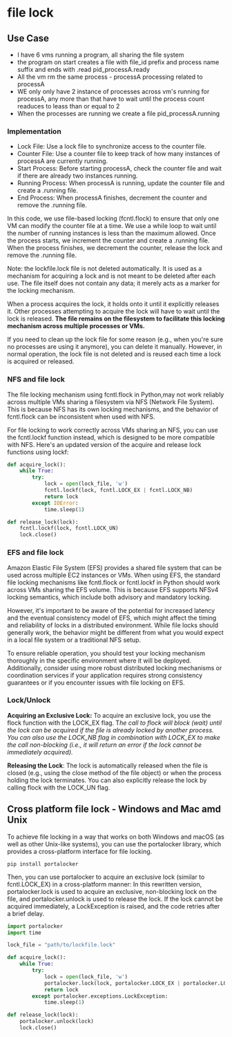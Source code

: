 # file lock
## Use Case
- I have 6 vms running a program, all sharing the file system
- the program on start creates a file with file_id prefix and process name suffix and ends with .read pid_processA.ready
- All the vm rm the same process - processA processing  related to processA
- WE only only have 2 instance of processes across vm's running for processA, any more than that have to wait until the process count readuces to leass than or equal to 2
- When the processes are running we create a file pid_processA.running

### Implementation
- Lock File: Use a lock file to synchronize access to the counter file.
- Counter File: Use a counter file to keep track of how many instances of processA are currently running.
- Start Process: Before starting processA, check the counter file and wait if there are already two instances running.
- Running Process: When processA is running, update the counter file and create a .running file.
- End Process: When processA finishes, decrement the counter and remove the .running file.

In this code, we use file-based locking (fcntl.flock) to ensure that only one VM can modify the counter file at a time.
We use a while loop to wait until the number of running instances is less than the maximum allowed. Once the process
starts, we increment the counter and create a .running file. When the process finishes, we decrement the counter, release
the lock and remove the .running file.

Note:
the lockfile.lock file is not deleted automatically. It is used as a mechanism for acquiring a lock and is not meant to
be deleted after each use. The file itself does not contain any data; it merely acts as a marker for the locking
mechanism.

When a process acquires the lock, it holds onto it until it explicitly releases it. Other processes attempting to
acquire the lock will have to wait until the lock is released. **The file remains on the filesystem to facilitate this
locking mechanism across multiple processes or VMs.**

If you need to clean up the lock file for some reason (e.g., when you're sure no processes are using it anymore), you
can delete it manually. However, in normal operation, the lock file is not deleted and is reused each time a lock is
acquired or released.


### NFS and file lock

The file locking mechanism using fcntl.flock in Python,may not work reliably
across multiple VMs sharing a filesystem via NFS (Network File System). This is because NFS has its own locking
mechanisms, and the behavior of fcntl.flock can be inconsistent when used with NFS.

For file locking to work correctly across VMs sharing an NFS, you can use the fcntl.lockf function instead, which is
designed to be more compatible with NFS. Here's an updated version of the acquire and release lock functions using
lockf:

```python
def acquire_lock():
    while True:
        try:
            lock = open(lock_file, 'w')
            fcntl.lockf(lock, fcntl.LOCK_EX | fcntl.LOCK_NB)
            return lock
        except IOError:
            time.sleep(1)

def release_lock(lock):
    fcntl.lockf(lock, fcntl.LOCK_UN)
    lock.close()
```

### EFS and file lock

Amazon Elastic File System (EFS) provides a shared file system that can be used across multiple EC2 instances or VMs.
When using EFS, the standard file locking mechanisms like fcntl.flock or fcntl.lockf in Python should work across VMs
sharing the EFS volume. This is because EFS supports NFSv4 locking semantics, which include both advisory and mandatory
locking.

However, it's important to be aware of the potential for increased latency and the eventual consistency model of EFS,
which might affect the timing and reliability of locks in a distributed environment. While file locks should generally
work, the behavior might be different from what you would expect in a local file system or a traditional NFS setup.

To ensure reliable operation, you should test your locking mechanism thoroughly in the specific environment where it
will be deployed. Additionally, consider using more robust distributed locking mechanisms or coordination services if
your application requires strong consistency guarantees or if you encounter issues with file locking on EFS.

### Lock/Unlock

**Acquiring an Exclusive Lock:** To acquire an exclusive lock, you use the flock function with the LOCK_EX flag. T*he call to
flock will block (wait) until the lock can be acquired if the file is already locked by another process. You can also
use the LOCK_NB flag in combination with LOCK_EX to make the call non-blocking (i.e., it will return an error if the
lock cannot be immediately acquired).*

**Releasing the Lock**: The lock is automatically released when the file is closed (e.g., using the close method of the file
object) or when the process holding the lock terminates. You can also explicitly release the lock by calling flock with
the LOCK_UN flag.

## Cross platform file lock - Windows and Mac amd Unix

To achieve file locking in a way that works on both Windows and macOS (as well as other Unix-like systems), you can use
the portalocker library, which provides a cross-platform interface for file locking.

```shell
pip install portalocker
```

Then, you can use portalocker to acquire an exclusive lock (similar to fcntl.LOCK_EX) in a cross-platform manner:
In this rewritten version, portalocker.lock is used to acquire an exclusive, non-blocking lock on the file, and
portalocker.unlock is used to release the lock. If the lock cannot be acquired immediately, a LockException is raised,
and the code retries after a brief delay.

```python
import portalocker
import time

lock_file = "path/to/lockfile.lock"

def acquire_lock():
    while True:
        try:
            lock = open(lock_file, 'w')
            portalocker.lock(lock, portalocker.LOCK_EX | portalocker.LOCK_NB)
            return lock
        except portalocker.exceptions.LockException:
            time.sleep(1)

def release_lock(lock):
    portalocker.unlock(lock)
    lock.close()

```